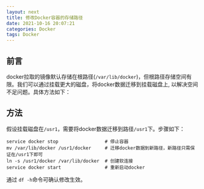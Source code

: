 ```yaml
---
layout: next
title: 修改Docker容器的存储路径
date: 2021-10-16 20:07:21
categories: Docker
tags: Docker
---
```


## 前言
docker拉取的镜像默认存储在根路径(`/var/lib/docker`)，但根路径存储空间有限。我们可以通过挂载更大的磁盘，将docker数据迁移到挂载磁盘上, 以解决空间不足问题。具体方法如下：

<!-- more -->

## 方法

假设挂载磁盘在`/usr1`，需要将docker数据迁移到路径`/usr1`下。步骤如下：

```shell
service docker stop 				# 停止容器
mv /var/lib/docker /usr1/docker 	# 迁移docker数据到新路径，新路径只需保证在/usr1下即可
ln -s /usr1/docker /var/lib/docker  # 创建软连接
service docker start				# 重新启动docker
```

通过 `df -h`命令可确认修改生效。


